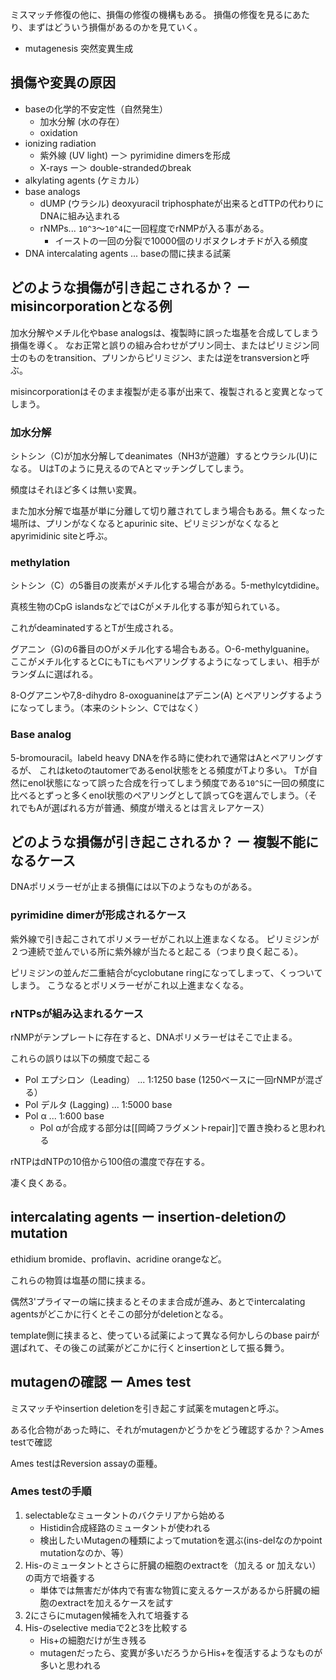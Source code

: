 ミスマッチ修復の他に、損傷の修復の機構もある。
損傷の修復を見るにあたり、まずはどういう損傷があるのかを見ていく。

- mutagenesis 突然変異生成

## 損傷や変異の原因

- baseの化学的不安定性（自然発生）
   - 加水分解 (水の存在）
   - oxidation
- ionizing radiation
   -  紫外線 (UV light) ー＞ pyrimidine dimersを形成
   - X-rays ー＞ double-strandedのbreak
- alkylating agents (ケミカル）
- base analogs
   - dUMP (ウラシル) deoxyuracil triphosphateが出来るとdTTPの代わりにDNAに組み込まれる
   - rNMPs... `10^3`〜`10^4`に一回程度でrNMPが入る事がある。
        - イーストの一回の分裂で10000個のリボヌクレオチドが入る頻度
- DNA intercalating agents ... baseの間に挟まる試薬

## どのような損傷が引き起こされるか？ ー misincorporationとなる例

加水分解やメチル化やbase analogsは、複製時に誤った塩基を合成してしまう損傷を導く。
なお正常と誤りの組み合わせがプリン同士、またはピリミジン同士のものをtransition、プリンからピリミジン、または逆をtransversionと呼ぶ。

misincorporationはそのまま複製が走る事が出来て、複製されると変異となってしまう。

### 加水分解

シトシン（C)が加水分解してdeanimates（NH3が遊離）するとウラシル(U)になる。
UはTのように見えるのでAとマッチングしてしまう。

頻度はそれほど多くは無い変異。

また加水分解で塩基が単に分離して切り離されてしまう場合もある。無くなった場所は、プリンがなくなるとapurinic site、ピリミジンがなくなるとapyrimidinic siteと呼ぶ。

### methylation

シトシン（C）の5番目の炭素がメチル化する場合がある。5-methylcytdidine。

真核生物のCpG islandsなどではCがメチル化する事が知られている。

これがdeaminatedするとTが生成される。

グアニン（G)の6番目のOがメチル化する場合もある。O-6-methylguanine。
ここがメチル化するとCにもTにもペアリングするようになってしまい、相手がランダムに選ばれる。

8-Oグアニンや7,8-dihydro 8-oxoguanineはアデニン(A) とペアリングするようになってしまう。（本来のシトシン、Cではなく）

### Base analog

5-bromouracil。labeld heavy DNAを作る時に使われで通常はAとペアリングするが、
これはketoのtautomerであるenol状態をとる頻度がTより多い。
Tが自然にenol状態になって誤った合成を行ってしまう頻度である`10^5`に一回の頻度に比べるとずっと多くenol状態のペアリングとして誤ってGを選んでしまう。（それでもAが選ばれる方が普通、頻度が増えるとは言えレアケース）

## どのような損傷が引き起こされるか？ ー 複製不能になるケース

DNAポリメラーゼが止まる損傷には以下のようなものがある。

### pyrimidine dimerが形成されるケース

紫外線で引き起こされてポリメラーゼがこれ以上進まなくなる。
ピリミジンが２つ連続で並んでいる所に紫外線が当たると起こる（つまり良く起こる）。

ピリミジンの並んだ二重結合がcyclobutane ringになってしまって、くっついてしまう。
こうなるとポリメラーゼがこれ以上進まなくなる。

### rNTPsが組み込まれるケース

rNMPがテンプレートに存在すると、DNAポリメラーゼはそこで止まる。

これらの誤りは以下の頻度で起こる

- Pol エプシロン（Leading） ... 1:1250 base (1250ベースに一回rNMPが混ざる）
- Pol デルタ (Lagging) ... 1:5000 base
- Pol α ... 1:600 base 
    - Pol αが合成する部分は[[岡崎フラグメントrepair]]で置き換わると思われる

rNTPはdNTPの10倍から100倍の濃度で存在する。

凄く良くある。

## intercalating agents ー insertion-deletionのmutation

ethidium bromide、proflavin、acridine orangeなど。

これらの物質は塩基の間に挟まる。

偶然3'プライマーの端に挟まるとそのまま合成が進み、あとでintercalating agentsがどこかに行くとそこの部分がdeletionとなる。

template側に挟まると、使っている試薬によって異なる何かしらのbase pairが選ばれて、その後この試薬がどこかに行くとinsertionとして振る舞う。

## mutagenの確認 ー Ames test

ミスマッチやinsertion deletionを引き起こす試薬をmutagenと呼ぶ。

ある化合物があった時に、それがmutagenかどうかをどう確認するか？＞Ames testで確認

Ames testはReversion assayの亜種。

### Ames testの手順

1. selectableなミュータントのバクテリアから始める
   - Histidin合成経路のミュータントが使われる
   - 検出したいMutagenの種類によってmutationを選ぶ(ins-delなのかpoint mutationなのか、等）
2. His-のミュータントとさらに肝臓の細胞のextractを（加える or 加えない）の両方で培養する
   - 単体では無害だが体内で有害な物質に変えるケースがあるから肝臓の細胞のextractを加えるケースを試す
3. 2にさらにmutagen候補を入れて培養する
4. His-のselective mediaで2と3を比較する
   - His+の細胞だけが生き残る
   - mutagenだったら、変異が多いだろうからHis+を復活するようなものが多いと思われる
